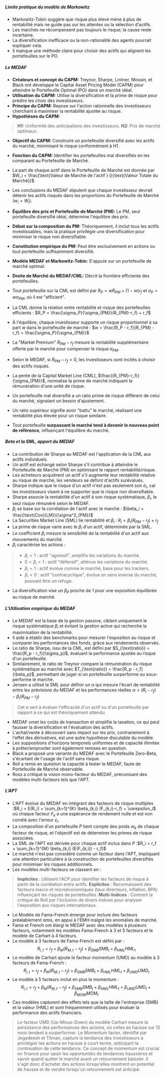 ##### Limite pratique du modèle de Markowitz
- Markowitz-Tobin suggère que risque plus élevé mène à plus de rentabilité mais ne guide pas sur les attentes ou la sélection d'actifs.
- Les marchés ne récompensent pas toujours le risque; la cause reste incertaine.
- La diversification inefficace ou la non-rationalité des agents pourrait expliquer cela.
- Il manque une méthode claire pour choisir des actifs qui alignent les portefeuilles sur le PO.

##### Le MEDAF
- **Créateurs et concept du CAPM:** Treynor, Sharpe, Lintner, Mossin, et Black ont développé le Capital Asset Pricing Model (CAPM) pour atteindre le Portefeuille Optimal (PO) dans un marché idéal.
- **Utilisation du CAPM:** Utilise la diversification et la prime de risque pour prédire les choix des investisseurs.
- **Principe du CAPM:** Repose sur l'action rationnelle des investisseurs cherchant à maximiser la rentabilité ajustée au risque.
- **Hypothèses du CAPM:** 
>**H1:** Uniformité des anticipations des investisseurs.
>**H2:** Prix de marché optimaux.
- **Objectif du CAPM:** Construire un portefeuille diversifié avec les actifs du marché, minimisant le risque conformément à H1.
- **Fonction du CAPM:** Identifier les portefeuilles mal diversifiés en les comparant au Portefeuille de Marché.
- La part de chaque actif dans le Portefeuille de Marché est donnée par $W_i = \frac{\text{Valeur de Marché de l'actif } i}{\text{Valeur Totale du Marché}}$

- Les conclusions du MEDAF stipulent que chaque investisseur devrait détenir les actifs risqués dans les proportions du Portefeuille de Marché ($w_i = W_i$).
- **Équilibre des prix et Portefeuille de Marché (PM):** Le PM, seul portefeuille diversifié idéal, détermine l'équilibre des prix.
- **Débat sur la composition du PM:** Théoriquement, il inclut tous les actifs investissables, mais la pratique privilégie une diversification pour minimiser le risque non diversifiable.
- **Constitution empirique du PM:** Peut être exclusivement en actions ou tout portefeuille suffisamment diversifié.
- **Modèle MEDAF et Markowitz-Tobin:** S'appuie sur un portefeuille de marché optimal.
- **Droite de Marché du MEDAF/CML:** Décrit la frontière efficiente des portefeuilles.
- Tout portefeuille sur la CML est défini par $R_P = wR_{PM} + (1-w)r_f$ et $\sigma_P = w\sigma_{PM}$, où il est "efficient".
- La CML donne la relation entre rentabilité et risque des portefeuilles efficients : $R_P = \frac{\sigma_P}{\sigma_{PM}}(R_{PM}-r_f) + r_f$
- À l'équilibre, chaque investisseur supporte un risque proportionnel à sa part $w$ dans le portefeuille de marché : $w = \frac{R_P - r_f}{R_{PM} - r_f} = \frac{\sigma_P}{\sigma_{PM}}$
- La "Market Premium" $R_{PM} - r_f$ mesure la rentabilité supplémentaire offerte par le marché pour compenser le risque $\sigma_{PM}$.
- Selon le MEDAF, si $R_{PM} - r_f > 0$, les investisseurs sont incités à choisir des actifs risqués.
- La pente de la Capital Market Line (CML), $\frac{(R_{PM}-r_f)}{\sigma_{PM}}$, normalise la prime de marché indiquant la rémunération d'une unité de risque.
- Un portefeuille mal diversifié a un ratio prime de risque différent de celui du marché, signalant un besoin d'ajustement.
- Un ratio supérieur signifie avoir "battu" le marché, réalisant une rentabilité plus élevée pour un risque similaire.
- Tout portefeuille **surpassant le marché tend à devenir le nouveau point de référence**, influençant l'équilibre du marché.

##### Beta et la SML, apport du MEDAF
- La contribution de Sharpe au MEDAF est l'application de la CML aux actifs individuels.
- Un actif est échangé selon Sharpe s'il contribue à atteindre le Portefeuille de Marché (PM) en optimisant le rapport rentabilité/risque.
- Les acheteurs acquièrent un actif s'il augmente leur rentabilité relative au risque de marché, les vendeurs se défont d'actifs surévalués.
- Sharpe indique que le risque d'un actif n'est pas seulement son $\sigma_i$, car les investisseurs visent à ne supporter que le risque non diversifiable.
- Sharpe associe la rentabilité d'un actif à son risque systématique, $\beta_i$, le seul risque rémunéré selon le MEDAF.
- $\beta_i$ se base sur la corrélation de l'actif avec le marché : $\beta_i = \frac{\text{Cov}(i,M)}{\sigma^2_{PM}}$
- La Securities Market Line (SML) lie rentabilité et $\beta_i$ : $R_i = \beta_i (R_{PM}-r_f) + r_f$
- La prime de risque varie avec le $\beta_i$ d'un actif, déterminée par la SML.
- Le coefficient $\beta_i$ mesure la sensibilité de la rentabilité d'un actif aux mouvements du marché.
- $\beta_i$ caractérise les actions :
 > - $\beta_i > 1$ : actif "agressif", amplifie les variations du marché.
  >- $0 < \beta_i < 1$ : actif "défensif", atténue les variations du marché.
  >- $\beta_i = 1$ : actif évolue comme le marché, base pour les trackers.
  >- $\beta_i < 0$ : actif "contracyclique", évolue en sens inverse du marché, pouvant être un refuge.
- La diversification vise un $\beta_P$ proche de 1 pour une exposition équilibrée au risque de marché.
##### L’Utilisation empirique du MEDAF
- Le MEDAF est la base de la gestion passive, ciblant uniquement le risque systématique $\beta_i$ et évitant la gestion active qui recherche la maximisation de la rentabilité.
- Il aide à établir des benchmarks pour mesurer l'exposition au risque et comparer les performances des fonds, grâce aux rendements observés.
- Le ratio de Sharpe, issu de la CML, est défini par $S_{\text{ratio}} = \frac{R_p - r_f}{\sigma_p}$, évaluant la performance ajustée au risque d'un portefeuille.
- Similairement, le ratio de Treynor compare la rémunération du risque systématique au marché avec $T_{\text{ratio}} = \frac{R_p - r_f}{\beta_p}$, permettant de juger si un portefeuille surperforme ou sous-performe le marché.
- Jensen a utilisé la SML pour définir un $\alpha$ qui mesure l'écart de rentabilité entre les prévisions du MEDAF et les performances réelles $\alpha = (R_i - r_f) - \beta_i(R_{PM}-r_f)$
>Cet $\alpha$ sert à évaluer l'efficacité d'un actif ou d'un portefeuille par rapport à ce qui est théoriquement attendu.
- MEDAF omet les coûts de transaction et simplifie la taxation, ce qui peut fausser la diversification et l'évaluation des actifs.
- L'achat/vente à découvert sans impact sur les prix, contrairement à l'effet des dérivatives, est une autre hypothèse discutable du modèle.
- Les suppositions d'horizons temporels uniformes et de capacité illimitée à prêter/emprunter sont également remises en question.
- Black a proposé une variante du MEDAF avec le Portefeuille Zero-Beta, s'écartant de l'usage de l'actif sans risque.
- Roll a remis en question la capacité à tester le MEDAF, faute de Portefeuille de Marché observable.
- Ross a critiqué la vision mono-facteur du MEDAF, préconisant des modèles multi-facteurs tels que l'APT.
##### L'APT
- L'APT évolue du MEDAF en intégrant des facteurs de risque multiples :$R_i = E(R_i) + \sum_{k=1}^{K} \beta_{k,i} (F_{k,i}-r_f) + \varepsilon_i$
où chaque facteur $F_{k}$ a une espérance de rendement nulle et est non corrélé avec l'erreur $\varepsilon_i$.
- La composition d'un portefeuille $P$ tient compte des poids $w_k$ de chaque facteur de risque, et l'objectif est de déterminer les primes de risque associées.
- La SML de l'APT est dérivée pour chaque actif inclus dans $P$ :$R_i = r_f + \sum_{k=1}^{M} \beta_{k,i} (E(F_{k,i}) - r_f)$
- Le marché n'est pas considéré comme un facteur dans l'APT, impliquant une attention particulière à la construction de portefeuilles diversifiés pour minimiser les risques additionnels.
- Les modèles multi-facteurs se classent en :
>**Implicites** : Utilisent l'ACP pour identifier les facteurs de risque à partir de la corrélation entre actifs.
>**Explicites** : Reconnaissent des facteurs macro et microéconomiques (taux directeurs, inflation, BPA) influençant les risques de portefeuilles.
>**Multi-Indices** : Contrent la critique de Roll par l'inclusion de divers indices pour analyser l'exposition aux risques internationaux.
- Le Modèle de Fama-French émerge pour inclure des facteurs préalablement omis, en appui à l'EMH malgré les anomalies de marché.
- Fama et French ont élargi le MEDAF avec des modèles à plusieurs facteurs, notamment les modèles Fama-French à 3 et 5 facteurs et le modèle de Carhart à 4 facteurs.
- Le modèle à 3 facteurs de Fama-French est défini par : $$R_{i,t} = r_f + \beta_{M} (R_{M,t} - r_f) + \beta_{SMB} SMB_t + \beta_{HML} HML_t$$
- Le modèle de Carhart ajoute le facteur momentum (UMD) au modèle à 3 facteurs de Fama-French :$$R_{i,t} = r_f + \beta_{M} (R_{M,t} - r_f) + \beta_{SMB} SMB_t + \beta_{HML} HML_t + \beta_{UMD} UMD_t$$
- Le modèle à 5 facteurs inclut en plus le momentum :$$R_{i,t} = r_f + \beta_{M} (R_{M,t} - r_f) + \beta_{SMB} SMB_t + \beta_{HML} HML_t + \beta_{UMD} UMD_t + \beta_{MOM} MOM_t$$
- Ces modèles capturent des effets tels que la taille de l'entreprise (SMB) et la valeur (HML) et sont fréquemment utilisés pour évaluer la performance des actifs financiers.
>Le facteur UMD (Up-Minus-Down) du modèle Carhart mesure la persistance des performances des actions, où celles en hausse sur 12 mois tendent à surperformer.
>Le Momentum factor, identifié par Jegadeesh et Titman, capture la tendance des investisseurs à privilégier les actions en hausse à court terme, anticipant la continuation de cette tendance.
>Ce concept de momentum est crucial en finance pour saisir les opportunités de tendances haussières et savoir quand quitter le marché avant un retournement baissier.
>Il s'agit donc d'acheter des actions lorsqu'elles montrent un potentiel de hausse et de vendre lorsqu'un retournement est anticipé.




